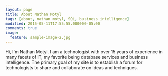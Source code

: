 ```yaml
---
layout: page
title: About Nathan Motyl
tags: [about, nathan motyl, SQL, business intelligence]
modified: 2015-05-11T17:55:55.000000-05:00
comments: true
image:
  feature: sample-image-2.jpg
---
```


Hi, I'm Nathan Motyl. I am a technologist with over 15 years of experience in many facets of IT, my favorite being database services and business intelligence. The primary goal of my site is to establish a forum for technologists to share and collaborate on ideas and techniques.


